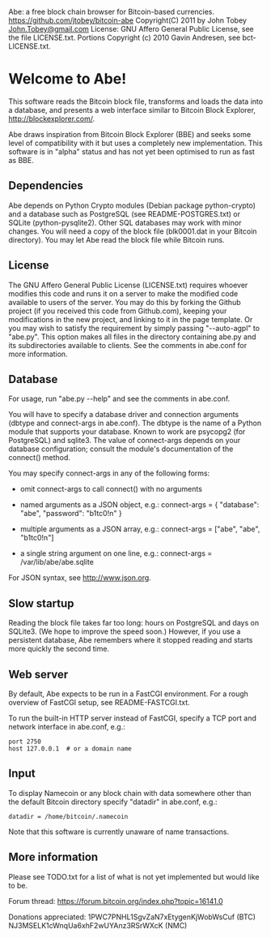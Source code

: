 Abe: a free block chain browser for Bitcoin-based currencies.
https://github.com/jtobey/bitcoin-abe
    Copyright(C) 2011 by John Tobey <John.Tobey@gmail.com>
    License: GNU Affero General Public License, see the file LICENSE.txt.
    Portions Copyright (c) 2010 Gavin Andresen, see bct-LICENSE.txt.

Welcome to Abe!
===============

This software reads the Bitcoin block file, transforms and loads the
data into a database, and presents a web interface similar to Bitcoin
Block Explorer, http://blockexplorer.com/.

Abe draws inspiration from Bitcoin Block Explorer (BBE) and seeks some
level of compatibility with it but uses a completely new
implementation.  This software is in "alpha" status and has not yet
been optimised to run as fast as BBE.

Dependencies
------------

Abe depends on Python Crypto modules (Debian package python-crypto)
and a database such as PostgreSQL (see README-POSTGRES.txt) or SQLite
(python-pysqlite2).  Other SQL databases may work with minor changes.
You will need a copy of the block file (blk0001.dat in your Bitcoin
directory).  You may let Abe read the block file while Bitcoin runs.

License
-------

The GNU Affero General Public License (LICENSE.txt) requires whoever
modifies this code and runs it on a server to make the modified code
available to users of the server.  You may do this by forking the
Github project (if you received this code from Github.com), keeping
your modifications in the new project, and linking to it in the page
template.  Or you may wish to satisfy the requirement by simply
passing "--auto-agpl" to "abe.py".  This option makes all files in the
directory containing abe.py and its subdirectories available to
clients.  See the comments in abe.conf for more information.

Database
--------

For usage, run "abe.py --help" and see the comments in abe.conf.

You will have to specify a database driver and connection arguments
(dbtype and connect-args in abe.conf).  The dbtype is the name of a
Python module that supports your database.  Known to work are psycopg2
(for PostgreSQL) and sqlite3.  The value of connect-args depends on
your database configuration; consult the module's documentation of the
connect() method.

You may specify connect-args in any of the following forms:

* omit connect-args to call connect() with no arguments

* named arguments as a JSON object, e.g.:
  connect-args = { "database": "abe", "password": "b1tc0!n" }

* multiple arguments as a JSON array, e.g.:
  connect-args = ["abe", "abe", "b1tc0!n"]

* a single string argument on one line, e.g.:
  connect-args = /var/lib/abe/abe.sqlite

For JSON syntax, see http://www.json.org.

Slow startup
------------

Reading the block file takes far too long: hours on PostgreSQL and
days on SQLite3.  (We hope to improve the speed soon.)  However, if
you use a persistent database, Abe remembers where it stopped reading
and starts more quickly the second time.

Web server
----------

By default, Abe expects to be run in a FastCGI environment.  For a
rough overview of FastCGI setup, see README-FASTCGI.txt.

To run the built-in HTTP server instead of FastCGI, specify a TCP port
and network interface in abe.conf, e.g.:

    port 2750
    host 127.0.0.1  # or a domain name

Input
-----

To display Namecoin or any block chain with data somewhere other than
the default Bitcoin directory specify "datadir" in abe.conf, e.g.:

    datadir = /home/bitcoin/.namecoin

Note that this software is currently unaware of name transactions.

More information
----------------

Please see TODO.txt for a list of what is not yet implemented but
would like to be.

Forum thread: https://forum.bitcoin.org/index.php?topic=16141.0

Donations appreciated: 1PWC7PNHL1SgvZaN7xEtygenKjWobWsCuf (BTC)
NJ3MSELK1cWnqUa6xhF2wUYAnz3RSrWXcK (NMC)
